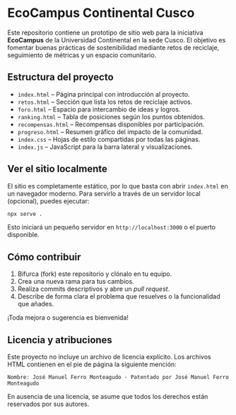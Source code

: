 # EcoCampus Continental Cusco

Este repositorio contiene un prototipo de sitio web para la iniciativa **EcoCampus** de la Universidad Continental en la sede Cusco. El objetivo es fomentar buenas prácticas de sostenibilidad mediante retos de reciclaje, seguimiento de métricas y un espacio comunitario.

## Estructura del proyecto

- `index.html` – Página principal con introducción al proyecto.
- `retos.html` – Sección que lista los retos de reciclaje activos.
- `foro.html` – Espacio para intercambio de ideas y logros.
- `ranking.html` – Tabla de posiciones según los puntos obtenidos.
- `recompensas.html` – Recompensas disponibles por participación.
- `progreso.html` – Resumen gráfico del impacto de la comunidad.
- `index.css` – Hojas de estilo compartidas por todas las páginas.
- `index.js` – JavaScript para la barra lateral y visualizaciones.

## Ver el sitio localmente

El sitio es completamente estático, por lo que basta con abrir `index.html` en un navegador moderno. Para servirlo a través de un servidor local (opcional), puedes ejecutar:

```bash
npx serve .
```

Esto iniciará un pequeño servidor en `http://localhost:3000` o el puerto disponible.

## Cómo contribuir

1. Bifurca (fork) este repositorio y clónalo en tu equipo.
2. Crea una nueva rama para tus cambios.
3. Realiza commits descriptivos y abre un *pull request*.
4. Describe de forma clara el problema que resuelves o la funcionalidad que añades.

¡Toda mejora o sugerencia es bienvenida!

## Licencia y atribuciones

Este proyecto no incluye un archivo de licencia explícito. Los archivos HTML contienen en el pie de página la siguiente mención:

```
Nombre: José Manuel Ferro Monteagudo · Patentado por José Manuel Ferro Monteagudo
```

En ausencia de una licencia, se asume que todos los derechos están reservados por sus autores.
